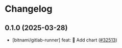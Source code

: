# Changelog

## 0.1.0 (2025-03-28)

* [bitnami/gitlab-runner] feat: :tada: Add chart ([#32513](https://github.com/bitnami/charts/pull/32513))
